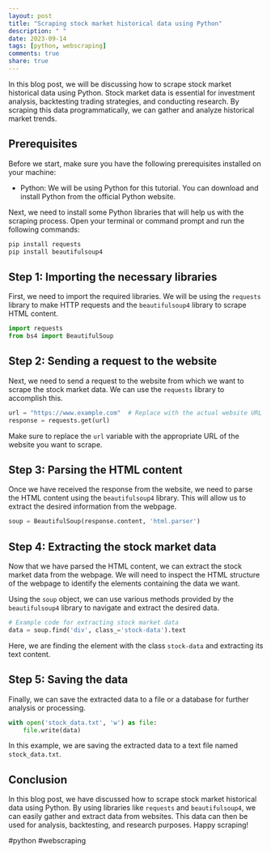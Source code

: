 ```yaml
---
layout: post
title: "Scraping stock market historical data using Python"
description: " "
date: 2023-09-14
tags: [python, webscraping]
comments: true
share: true
---
```


In this blog post, we will be discussing how to scrape stock market historical data using Python. Stock market data is essential for investment analysis, backtesting trading strategies, and conducting research. By scraping this data programmatically, we can gather and analyze historical market trends.

## Prerequisites

Before we start, make sure you have the following prerequisites installed on your machine:

- Python: We will be using Python for this tutorial. You can download and install Python from the official Python website.

Next, we need to install some Python libraries that will help us with the scraping process. Open your terminal or command prompt and run the following commands:

```python
pip install requests
pip install beautifulsoup4
```

## Step 1: Importing the necessary libraries

First, we need to import the required libraries. We will be using the `requests` library to make HTTP requests and the `beautifulsoup4` library to scrape HTML content.

```python
import requests
from bs4 import BeautifulSoup
```

## Step 2: Sending a request to the website

Next, we need to send a request to the website from which we want to scrape the stock market data. We can use the `requests` library to accomplish this.

```python
url = "https://www.example.com"  # Replace with the actual website URL
response = requests.get(url)
```

Make sure to replace the `url` variable with the appropriate URL of the website you want to scrape.

## Step 3: Parsing the HTML content

Once we have received the response from the website, we need to parse the HTML content using the `beautifulsoup4` library. This will allow us to extract the desired information from the webpage.

```python
soup = BeautifulSoup(response.content, 'html.parser')
```

## Step 4: Extracting the stock market data

Now that we have parsed the HTML content, we can extract the stock market data from the webpage. We will need to inspect the HTML structure of the webpage to identify the elements containing the data we want.

Using the `soup` object, we can use various methods provided by the `beautifulsoup4` library to navigate and extract the desired data.

```python
# Example code for extracting stock market data
data = soup.find('div', class_='stock-data').text
```

Here, we are finding the element with the class `stock-data` and extracting its text content.

## Step 5: Saving the data

Finally, we can save the extracted data to a file or a database for further analysis or processing.

```python
with open('stock_data.txt', 'w') as file:
    file.write(data)
```

In this example, we are saving the extracted data to a text file named `stock_data.txt`.

## Conclusion

In this blog post, we have discussed how to scrape stock market historical data using Python. By using libraries like `requests` and `beautifulsoup4`, we can easily gather and extract data from websites. This data can then be used for analysis, backtesting, and research purposes. Happy scraping!

#python #webscraping